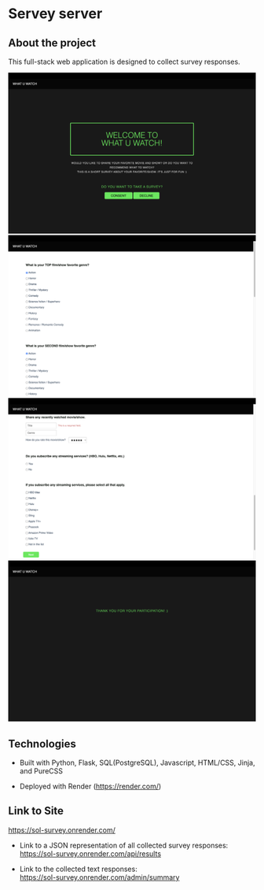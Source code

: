 # Servey server

## About the project

This full-stack web application is designed to collect survey responses.

<img src="readme/surveyMain.png">
<img src="readme/surveyQ1.png">
<img src="readme/surveyQ2.png">
<img src="readme/surveyThanks.png">

## Technologies

* Built with
Python, Flask, SQL(PostgreSQL), Javascript, HTML/CSS, Jinja, and PureCSS

* Deployed with
Render (https://render.com/)


## Link to Site
<https://sol-survey.onrender.com/>

* Link to a JSON representation of all collected survey responses:\
https://sol-survey.onrender.com/api/results

* Link to the collected text responses:\
https://sol-survey.onrender.com/admin/summary


## 